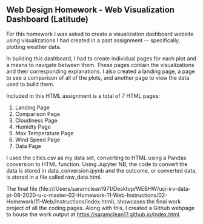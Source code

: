 ## Web Design Homework - Web Visualization Dashboard (Latitude)

For this homework I was asked to create a visualization dashboard website using visualizations I had created in a past assignment -- specifically, plotting weather data.

In building this dashboard, I had to create individual pages for each plot and a means to navigate between them. These pages contain the visualizations and their corresponding explanations. I also created a landing page, a page to see a comparison of all of the plots, and another page to view the data used to build them. 

Included in this HTML assignment is a total of 7 HTML pages:
1. Landing Page
2. Comparison Page
3. Cloudiness Page
4. Humidty Page
5. Max Temperature Page
6. Wind Speed Page
7. Data Page

I used the cities.csv as my data set, converting to HTML using a Pandas conversion to HTML function. Using Jupyter NB, the code to convert the data is stored in data_conversion.ipynb and the outcome, or converted data, is stored in a file called raw_data.html. 

The final file (file:///Users/saramclean1971/Desktop/WEBHW/uci-irv-data-pt-08-2020-u-c-master-02-Homework-11-Web-Instructions/02-Homework/11-Web/Instructions/index.html), showcases the final work project of all the coding pages. Along with this, I created a Github webpage to house the work output at https://saramclean17.github.io/index.html.

